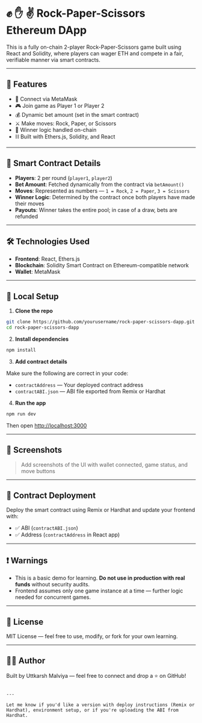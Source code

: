# ✊ ✋ ✌️ Rock-Paper-Scissors Ethereum DApp

This is a fully on-chain 2-player Rock-Paper-Scissors game built using React and Solidity, where players can wager ETH and compete in a fair, verifiable manner via smart contracts.

---

## 🚀 Features

- 🔗 Connect via MetaMask
- 🎮 Join game as Player 1 or Player 2
- 💰 Dynamic bet amount (set in the smart contract)
- ⚔️ Make moves: Rock, Paper, or Scissors
- 🧠 Winner logic handled on-chain
- ⛓️ Built with Ethers.js, Solidity, and React

---

## 🧱 Smart Contract Details

- **Players**: 2 per round (`player1`, `player2`)
- **Bet Amount**: Fetched dynamically from the contract via `betAmount()`
- **Moves**: Represented as numbers — `1 = Rock`, `2 = Paper`, `3 = Scissors`
- **Winner Logic**: Determined by the contract once both players have made their moves
- **Payouts**: Winner takes the entire pool; in case of a draw, bets are refunded

---

## 🛠️ Technologies Used

- **Frontend**: React, Ethers.js
- **Blockchain**: Solidity Smart Contract on Ethereum-compatible network
- **Wallet**: MetaMask

---

## 🧪 Local Setup

1. **Clone the repo**

```bash
git clone https://github.com/yourusername/rock-paper-scissors-dapp.git
cd rock-paper-scissors-dapp
```

2. **Install dependencies**

```bash
npm install
```

3. **Add contract details**

Make sure the following are correct in your code:
- `contractAddress` — Your deployed contract address
- `contractABI.json` — ABI file exported from Remix or Hardhat

4. **Run the app**

```bash
npm run dev
```

Then open [http://localhost:3000](http://localhost:3000)

---

## 📸 Screenshots

> Add screenshots of the UI with wallet connected, game status, and move buttons

---

## 📄 Contract Deployment

Deploy the smart contract using Remix or Hardhat and update your frontend with:
- ✅ ABI (`contractABI.json`)
- ✅ Address (`contractAddress` in React app)

---

## ❗ Warnings

- This is a basic demo for learning. **Do not use in production with real funds** without security audits.
- Frontend assumes only one game instance at a time — further logic needed for concurrent games.

---

## 🧠 License

MIT License — feel free to use, modify, or fork for your own learning.

---

## 👨‍💻 Author

Built by Uttkarsh Malviya — feel free to connect and drop a ⭐ on GitHub!
```

---

Let me know if you'd like a version with deploy instructions (Remix or Hardhat), environment setup, or if you're uploading the ABI from Hardhat.
